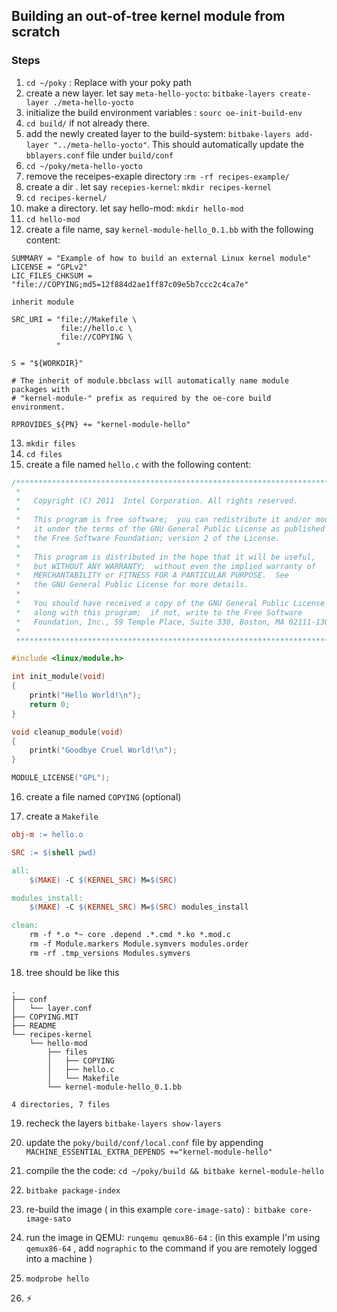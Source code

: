 ## Building an out-of-tree kernel module from scratch

### Steps
1. `cd ~/poky` : Replace with your poky path
2. create a new layer. let say `meta-hello-yocto`: `bitbake-layers create-layer ./meta-hello-yocto`
3. initialize the build environment variables : `sourc oe-init-build-env`
4. `cd build/` if not already there.
5. add the newly created layer to the build-system: `bitbake-layers add-layer "../meta-hello-yocto"`. This should automatically update the `bblayers.conf` file under `build/conf`
6. `cd ~/poky/meta-hello-yocto`
7. remove the receipes-exaple directory :`rm -rf recipes-example/`
8. create a dir . let say `recepies-kernel`: `mkdir recipes-kernel`
9. `cd recipes-kernel/`
10. make a directory. let say hello-mod: `mkdir hello-mod`
11. `cd hello-mod`
12. create a file name, say `kernel-module-hello_0.1.bb` with the following content:
```
SUMMARY = "Example of how to build an external Linux kernel module"
LICENSE = "GPLv2"
LIC_FILES_CHKSUM = "file://COPYING;md5=12f884d2ae1ff87c09e5b7ccc2c4ca7e"

inherit module

SRC_URI = "file://Makefile \
           file://hello.c \
           file://COPYING \
          "

S = "${WORKDIR}"

# The inherit of module.bbclass will automatically name module packages with
# "kernel-module-" prefix as required by the oe-core build environment.

RPROVIDES_${PN} += "kernel-module-hello"
```
13. `mkdir files`
14. `cd files`
15. create a file named `hello.c` with the following content:
```c
/******************************************************************************
 *
 *   Copyright (C) 2011  Intel Corporation. All rights reserved.
 *
 *   This program is free software;  you can redistribute it and/or modify
 *   it under the terms of the GNU General Public License as published by
 *   the Free Software Foundation; version 2 of the License.
 *
 *   This program is distributed in the hope that it will be useful,
 *   but WITHOUT ANY WARRANTY;  without even the implied warranty of
 *   MERCHANTABILITY or FITNESS FOR A PARTICULAR PURPOSE.  See
 *   the GNU General Public License for more details.
 *
 *   You should have received a copy of the GNU General Public License
 *   along with this program;  if not, write to the Free Software
 *   Foundation, Inc., 59 Temple Place, Suite 330, Boston, MA 02111-1307 USA
 *
 *****************************************************************************/

#include <linux/module.h>

int init_module(void)
{
	printk("Hello World!\n");
	return 0;
}

void cleanup_module(void)
{
	printk("Goodbye Cruel World!\n");
}

MODULE_LICENSE("GPL");
```

16. create a file named `COPYING` (optional)

17. create a `Makefile`
```makefile
obj-m := hello.o

SRC := $(shell pwd)

all:
	$(MAKE) -C $(KERNEL_SRC) M=$(SRC)

modules_install:
	$(MAKE) -C $(KERNEL_SRC) M=$(SRC) modules_install

clean:
	rm -f *.o *~ core .depend .*.cmd *.ko *.mod.c
	rm -f Module.markers Module.symvers modules.order
	rm -rf .tmp_versions Modules.symvers

```
18. tree should be like this 
```
.
├── conf
│   └── layer.conf
├── COPYING.MIT
├── README
└── recipes-kernel
    └── hello-mod
        ├── files
        │   ├── COPYING
        │   ├── hello.c
        │   └── Makefile
        └── kernel-module-hello_0.1.bb

4 directories, 7 files

```

19. recheck the layers `bitbake-layers show-layers`

20. update the `poky/build/conf/local.conf` file by appending `MACHINE_ESSENTIAL_EXTRA_DEPENDS +="kernel-module-hello"`
21. compile the the code: `cd ~/poky/build && bitbake kernel-module-hello`
22. `bitbake package-index`
23. re-build the image ( in this example `core-image-sato`) :` bitbake core-image-sato`
24. run the image in QEMU: `runqemu qemux86-64` : (in this example I'm using `qemux86-64` , add `nographic` to the command if you are remotely logged into a machine )
25. `modprobe hello`
26. :zap:




